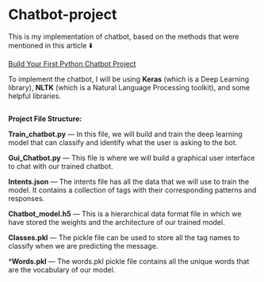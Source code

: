 # Chatbot-project

This is my implementation of chatbot, based on the methods that were mentioned in this article ⬇️

[Build Your First Python Chatbot Project](https://dzone.com/articles/python-chatbot-project-build-your-first-python-pro)

To implement the chatbot, I will be using **Keras** (which is a Deep Learning library), **NLTK** (which is a Natural Language Processing toolkit), and some helpful libraries. 
##
**Project File Structure:**

**Train_chatbot.py** — In this file, we will build and train the deep learning model that can classify and identify what the user is asking to the bot.

**Gui_Chatbot.py** — This file is where we will build a graphical user interface to chat with our trained chatbot.

**Intents.json** — The intents file has all the data that we will use to train the model. It contains a collection of tags with their corresponding patterns and responses.

**Chatbot_model.h5** — This is a hierarchical data format file in which we have stored the weights and the architecture of our trained model.

**Classes.pkl** — The pickle file can be used to store all the tag names to classify when we are predicting the message.

***Words.pkl** — The words.pkl pickle file contains all the unique words that are the vocabulary of our model.
